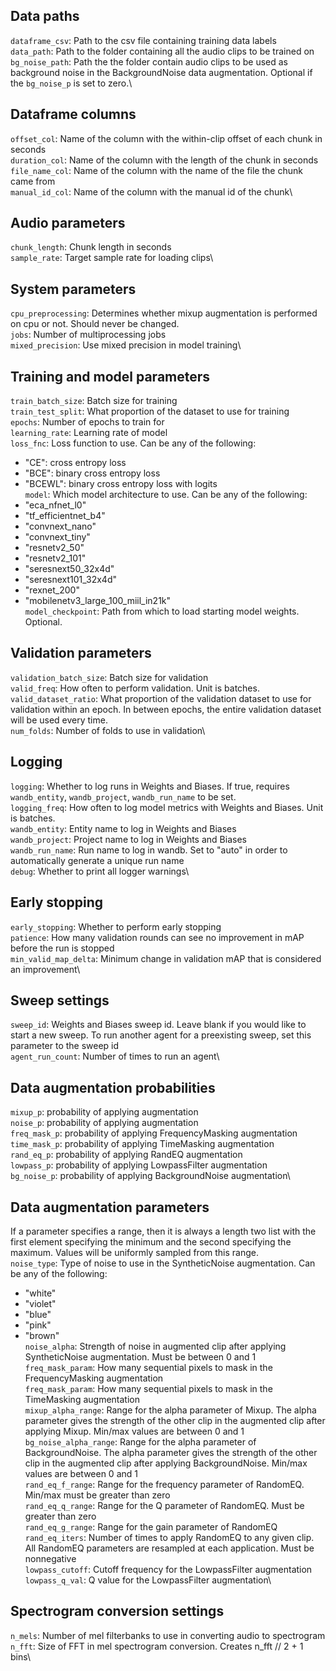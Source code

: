 
## Data paths
`dataframe_csv`: Path to the csv file containing training data labels\
`data_path`: Path to the folder containing all the audio clips to be trained on\
`bg_noise_path`: Path the the folder contain audio clips to be used as background noise in the BackgroundNoise data augmentation. Optional if the `bg_noise_p` is set to zero.\


## Dataframe columns
`offset_col`: Name of the column with the within-clip offset of each chunk in seconds\
`duration_col`: Name of the column with the length of the chunk in seconds\
`file_name_col`: Name of the column with the name of the file the chunk came from\
`manual_id_col`: Name of the column with the manual id of the chunk\


## Audio parameters
`chunk_length`: Chunk length in seconds\
`sample_rate`: Target sample rate for loading clips\

## System parameters
`cpu_preprocessing`: Determines whether mixup augmentation is performed on cpu or not. Should never be changed.\
`jobs`: Number of multiprocessing jobs\
`mixed_precision`: Use mixed precision in model training\

## Training and model parameters
`train_batch_size`: Batch size for training\
`train_test_split`: What proportion of the dataset to use for training\
`epochs`: Number of epochs to train for\
`learning_rate`: Learning rate of model\
`loss_fnc`: Loss function to use. Can be any of the following:
- "CE": cross entropy loss
- "BCE": binary cross entropy loss
- "BCEWL": binary cross entropy loss with logits\
`model`: Which model architecture to use. Can be any of the following:
 - "eca\_nfnet\_l0"
 - "tf\_efficientnet\_b4"
 - "convnext\_nano"
 - "convnext\_tiny"
 - "resnetv2\_50"
 - "resnetv2\_101"
 - "seresnext50\_32x4d"
 - "seresnext101\_32x4d"
 - "rexnet\_200"
 - "mobilenetv3\_large\_100\_miil\_in21k"\
`model_checkpoint`: Path from which to load starting model weights. Optional.

## Validation parameters
`validation_batch_size`: Batch size for validation\
`valid_freq`: How often to perform validation. Unit is batches.\
`valid_dataset_ratio`: What proportion of the validation dataset to use for validation within an epoch. In between epochs, the entire validation dataset will be used every time.\
`num_folds`: Number of folds to use in validation\

## Logging
`logging`: Whether to log runs in Weights and Biases. If true, requires `wandb_entity`, `wandb_project`, `wandb_run_name` to be set.\
`logging_freq`: How often to log model metrics with Weights and Biases. Unit is batches.\
`wandb_entity`: Entity name to log in Weights and Biases\
`wandb_project`: Project name to log in Weights and Biases\
`wandb_run_name`: Run name to log in wandb. Set to "auto" in order to automatically generate a unique run name\
`debug`: Whether to print all logger warnings\

## Early stopping
`early_stopping`: Whether to perform early stopping\
`patience`: How many validation rounds can see no improvement in mAP before the run is stopped\
`min_valid_map_delta`: Minimum change in validation mAP that is considered an improvement\

## Sweep settings
`sweep_id`: Weights and Biases sweep id. Leave blank if you would like to start a new sweep. To run another agent for a preexisting sweep, set this parameter to the sweep id\
`agent_run_count`: Number of times to run an agent\

## Data augmentation probabilities
`mixup_p`: probability of applying augmentation\
`noise_p`: probability of applying augmentation\
`freq_mask_p`: probability of applying FrequencyMasking augmentation\
`time_mask_p`: probability of applying TimeMasking augmentation\
`rand_eq_p`: probability of applying RandEQ augmentation\
`lowpass_p`: probability of applying LowpassFilter augmentation\
`bg_noise_p`: probability of applying BackgroundNoise augmentation\

## Data augmentation parameters
If a parameter specifies a range, then it is always a length two list with the first element specifying the minimum and the second specifying the maximum. Values will be uniformly sampled from this range.\
`noise_type`: Type of noise to use in the SyntheticNoise augmentation. Can be any of the following:
- "white"
- "violet"
- "blue"
- "pink"
- "brown"\
`noise_alpha`: Strength of noise in augmented clip after applying SyntheticNoise augmentation. Must be between 0 and 1\
`freq_mask_param`: How many sequential pixels to mask in the FrequencyMasking augmentation\
`freq_mask_param`: How many sequential pixels to mask in the TimeMasking augmentation\
`mixup_alpha_range`: Range for the alpha parameter of Mixup. The alpha parameter gives the strength of the other clip in the augmented clip after applying Mixup. Min/max values are between 0 and 1\
`bg_noise_alpha_range`: Range for the alpha parameter of BackgroundNoise. The alpha parameter gives the strength of the other clip in the augmented clip after applying BackgroundNoise. Min/max values are between 0 and 1\
`rand_eq_f_range`: Range for the frequency parameter of RandomEQ. Min/max must be greater than zero\
`rand_eq_q_range`: Range for the Q parameter of RandomEQ. Must be greater than zero\
`rand_eq_g_range`: Range for the gain parameter of RandomEQ\
`rand_eq_iters`: Number of times to apply RandomEQ to any given clip. All RandomEQ parameters are resampled at each application. Must be nonnegative\
`lowpass_cutoff`: Cutoff frequency for the LowpassFilter augmentation\
`lowpass_q_val`: Q value for the LowpassFilter augmentation\

## Spectrogram conversion settings
`n_mels`: Number of mel filterbanks to use in converting audio to spectrogram\
`n_fft`: Size of FFT in mel spectrogram conversion. Creates n\_fft // 2 + 1 bins\
